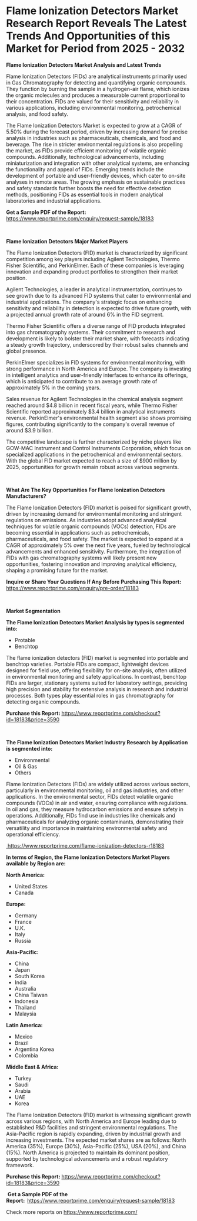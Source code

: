<p><h1>Flame Ionization Detectors Market Research Report Reveals The Latest Trends And Opportunities of this Market for Period from 2025 - 2032</h1></p><p><strong>Flame Ionization Detectors Market Analysis and Latest Trends</strong></p>
<p><p>Flame Ionization Detectors (FIDs) are analytical instruments primarily used in Gas Chromatography for detecting and quantifying organic compounds. They function by burning the sample in a hydrogen-air flame, which ionizes the organic molecules and produces a measurable current proportional to their concentration. FIDs are valued for their sensitivity and reliability in various applications, including environmental monitoring, petrochemical analysis, and food safety.</p><p>The Flame Ionization Detectors Market is expected to grow at a CAGR of 5.50% during the forecast period, driven by increasing demand for precise analysis in industries such as pharmaceuticals, chemicals, and food and beverage. The rise in stricter environmental regulations is also propelling the market, as FIDs provide efficient monitoring of volatile organic compounds. Additionally, technological advancements, including miniaturization and integration with other analytical systems, are enhancing the functionality and appeal of FIDs. Emerging trends include the development of portable and user-friendly devices, which cater to on-site analyses in remote areas. The growing emphasis on sustainable practices and safety standards further boosts the need for effective detection methods, positioning FIDs as essential tools in modern analytical laboratories and industrial applications.</p></p>
<p><strong>Get a Sample PDF of the Report:&nbsp;</strong> <a href="https://www.reportprime.com/enquiry/request-sample/18183?utm_campaign=3570&utm_medium=2&utm_source=Github&utm_content=ia&utm_term=18032025&utm_id=flame-ionization-detectors">https://www.reportprime.com/enquiry/request-sample/18183</a></p>
<p>&nbsp;</p>
<p><strong>Flame Ionization Detectors Major Market Players</strong></p>
<p><p>The Flame Ionization Detectors (FID) market is characterized by significant competition among key players including Agilent Technologies, Thermo Fisher Scientific, and PerkinElmer. Each of these companies is leveraging innovation and expanding product portfolios to strengthen their market position.</p><p>Agilent Technologies, a leader in analytical instrumentation, continues to see growth due to its advanced FID systems that cater to environmental and industrial applications. The company's strategic focus on enhancing sensitivity and reliability in detection is expected to drive future growth, with a projected annual growth rate of around 6% in the FID segment.</p><p>Thermo Fisher Scientific offers a diverse range of FID products integrated into gas chromatography systems. Their commitment to research and development is likely to bolster their market share, with forecasts indicating a steady growth trajectory, underscored by their robust sales channels and global presence.</p><p>PerkinElmer specializes in FID systems for environmental monitoring, with strong performance in North America and Europe. The company is investing in intelligent analytics and user-friendly interfaces to enhance its offerings, which is anticipated to contribute to an average growth rate of approximately 5% in the coming years.</p><p>Sales revenue for Agilent Technologies in the chemical analysis segment reached around $4.8 billion in recent fiscal years, while Thermo Fisher Scientific reported approximately $3.4 billion in analytical instruments revenue. PerkinElmer's environmental health segment also shows promising figures, contributing significantly to the company's overall revenue of around $3.9 billion.</p><p>The competitive landscape is further characterized by niche players like GOW-MAC Instrument and Control Instruments Corporation, which focus on specialized applications in the petrochemical and environmental sectors. With the global FID market expected to reach a size of $900 million by 2025, opportunities for growth remain robust across various segments.</p></p>
<p>&nbsp;</p>
<p><strong>What Are The Key Opportunities For Flame Ionization Detectors Manufacturers?</strong></p>
<p><p>The Flame Ionization Detectors (FID) market is poised for significant growth, driven by increasing demand for environmental monitoring and stringent regulations on emissions. As industries adopt advanced analytical techniques for volatile organic compounds (VOCs) detection, FIDs are becoming essential in applications such as petrochemicals, pharmaceuticals, and food safety. The market is expected to expand at a CAGR of approximately 5% over the next five years, fueled by technological advancements and enhanced sensitivity. Furthermore, the integration of FIDs with gas chromatography systems will likely present new opportunities, fostering innovation and improving analytical efficiency, shaping a promising future for the market.</p></p>
<p><strong>Inquire or Share Your Questions If Any Before Purchasing This Report:</strong> <a href="https://www.reportprime.com/enquiry/pre-order/18183?utm_campaign=3570&utm_medium=2&utm_source=Github&utm_content=ia&utm_term=18032025&utm_id=flame-ionization-detectors">https://www.reportprime.com/enquiry/pre-order/18183</a></p>
<p>&nbsp;</p>
<p><strong>Market Segmentation</strong></p>
<p><strong>The Flame Ionization Detectors Market Analysis by types is segmented into:</strong></p>
<p><ul><li>Protable</li><li>Benchtop</li></ul></p>
<p><p>The flame ionization detectors (FID) market is segmented into portable and benchtop varieties. Portable FIDs are compact, lightweight devices designed for field use, offering flexibility for on-site analysis, often utilized in environmental monitoring and safety applications. In contrast, benchtop FIDs are larger, stationary systems suited for laboratory settings, providing high precision and stability for extensive analysis in research and industrial processes. Both types play essential roles in gas chromatography for detecting organic compounds.</p></p>
<p><strong>Purchase this Report:&nbsp;</strong><a href="https://www.reportprime.com/checkout?id=18183&price=3590&utm_campaign=3570&utm_medium=2&utm_source=Github&utm_content=ia&utm_term=18032025&utm_id=flame-ionization-detectors">https://www.reportprime.com/checkout?id=18183&price=3590</a></p>
<p>&nbsp;</p>
<p><strong>The Flame Ionization Detectors Market Industry Research by Application is segmented into:</strong></p>
<p><ul><li>Environmental</li><li>Oil & Gas</li><li>Others</li></ul></p>
<p><p>Flame Ionization Detectors (FIDs) are widely utilized across various sectors, particularly in environmental monitoring, oil and gas industries, and other applications. In the environmental sector, FIDs detect volatile organic compounds (VOCs) in air and water, ensuring compliance with regulations. In oil and gas, they measure hydrocarbon emissions and ensure safety in operations. Additionally, FIDs find use in industries like chemicals and pharmaceuticals for analyzing organic contaminants, demonstrating their versatility and importance in maintaining environmental safety and operational efficiency.</p></p>
<p><a href="https://www.reportprime.com/flame-ionization-detectors-r18183?utm_campaign=3570&utm_medium=2&utm_source=Github&utm_content=ia&utm_term=18032025&utm_id=flame-ionization-detectors">&nbsp;https://www.reportprime.com/flame-ionization-detectors-r18183</a></p>
<p><strong>In terms of Region, the Flame Ionization Detectors Market Players available by Region are:</strong></p>
<p>
    <p> <strong> North America: </strong>
        <ul>
            <li>United States</li>
            <li>Canada</li>
        </ul>
        </p> 
    <p> <strong> Europe: </strong>
        <ul>
            <li>Germany</li>
            <li>France</li>
            <li>U.K.</li>
            <li>Italy</li>
            <li>Russia</li>
        </ul>
        </p> 
    <p> <strong> Asia-Pacific: </strong>
        <ul>
            <li>China</li>
            <li>Japan</li>
            <li>South Korea</li>
            <li>India</li>
            <li>Australia</li>
            <li>China Taiwan</li>
            <li>Indonesia</li>
            <li>Thailand</li>
            <li>Malaysia</li>
        </ul>
        </p> 
    <p> <strong> Latin America: </strong>
        <ul>
            <li>Mexico</li>
            <li>Brazil</li>
            <li>Argentina Korea</li>
            <li>Colombia</li>
        </ul>
        </p> 
    <p> <strong> Middle East & Africa: </strong>
        <ul>
            <li>Turkey</li>
            <li>Saudi</li>
            <li>Arabia</li>
            <li>UAE</li>
            <li>Korea</li>
        </ul>
    </p>
    </p>
<p><p>The Flame Ionization Detectors (FID) market is witnessing significant growth across various regions, with North America and Europe leading due to established R&D facilities and stringent environmental regulations. The Asia-Pacific region is rapidly expanding, driven by industrial growth and increasing investments. The expected market shares are as follows: North America (35%), Europe (30%), Asia-Pacific (25%), USA (20%), and China (15%). North America is projected to maintain its dominant position, supported by technological advancements and a robust regulatory framework.</p></p>
<p><strong>Purchase this Report: </strong><a href="https://www.reportprime.com/checkout?id=18183&price=3590&utm_campaign=3570&utm_medium=2&utm_source=Github&utm_content=ia&utm_term=18032025&utm_id=flame-ionization-detectors">https://www.reportprime.com/checkout?id=18183&price=3590</a></p>
<p>&nbsp;<strong>Get a Sample PDF of the Report:&nbsp;&nbsp;</strong><a href="https://www.reportprime.com/enquiry/request-sample/18183?utm_campaign=3570&utm_medium=2&utm_source=Github&utm_content=ia&utm_term=18032025&utm_id=flame-ionization-detectors">https://www.reportprime.com/enquiry/request-sample/18183</a></p>
<p><strong></strong></p>
<p>Check more reports on <a href="https://www.reportprime.com/?utm_campaign=3570&utm_medium=2&utm_source=Github&utm_content=ia&utm_term=18032025&utm_id=flame-ionization-detectors">https://www.reportprime.com/</a></p>